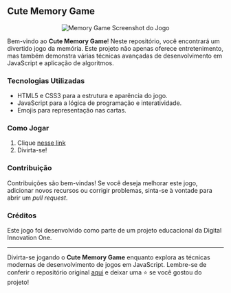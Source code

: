 ## Cute Memory Game

<p align="center">
<img src="https://raw.githubusercontent.com/kitsunecozy/memory-game/refs/heads/main/src/images/Memory_Game.png?token=GHSAT0AAAAAACZCLB43HTI2ZAAKD2BCKMGMZ2FHTMQ" alt="Memory Game Screenshot do Jogo">
</p>

Bem-vindo ao **Cute Memory Game**! Neste repositório, você encontrará um divertido jogo da memória. Este projeto não apenas oferece entretenimento, mas também demonstra várias técnicas avançadas de desenvolvimento em JavaScript e aplicação de algoritmos.

### Tecnologias Utilizadas

- HTML5 e CSS3 para a estrutura e aparência do jogo.
- JavaScript para a lógica de programação e interatividade.
- Emojis para representação nas cartas.

### Como Jogar

1. Clique [nesse link](https://kitsunecozy.github.io/cute-memory-game/)
2. Divirta-se!

### Contribuição

Contribuições são bem-vindas! Se você deseja melhorar este jogo, adicionar novos recursos ou corrigir problemas, sinta-se à vontade para abrir um _pull request_.

### Créditos

Este jogo foi desenvolvido como parte de um projeto educacional da Digital Innovation One.

---

Divirta-se jogando o **Cute Memory Game** enquanto explora as técnicas modernas de desenvolvimento de jogos em JavaScript. Lembre-se de conferir o repositório original [aqui](https://github.com/kitsunecozy/detona-ralph-game) e deixar uma ⭐️ se você gostou do projeto!
